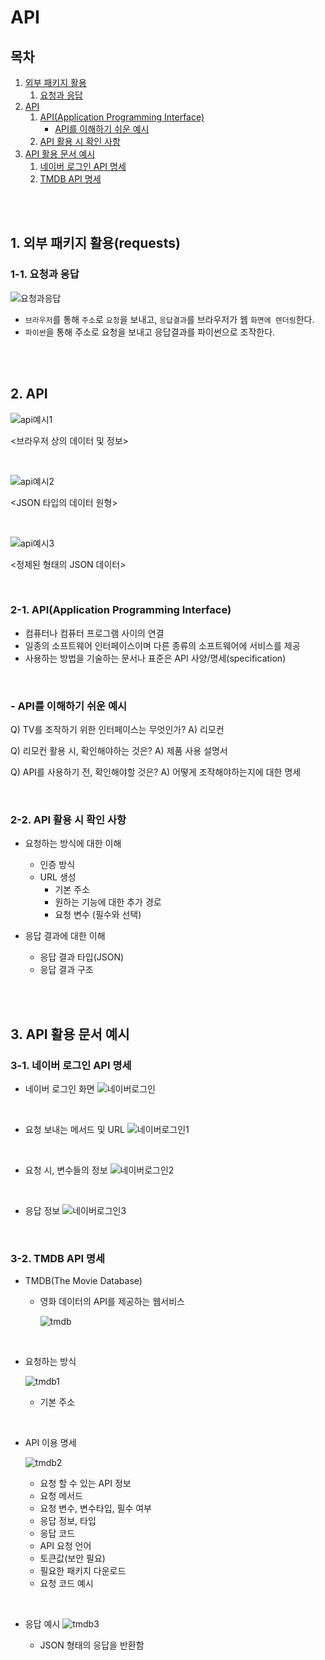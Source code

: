# API

## 목차

1. [외부 패키지 활용](#1-외부-패키지-활용requests)
    1. [요청과 응답](#1-1-요청과-응답)
2. [API](#2-api)
    1. [API(Application Programming Interface)](#2-1-apiapplication-programming-interface)
        - [API를 이해하기 쉬운 예시](#api를-이해하기-쉬운-예시)
    2. [API 활용 시 확인 사항](#2-2-api-활용-시-확인-사항)
3. [API 활용 문서 예시](#3-api-활용-문서-예시)
    1. [네이버 로그인 API 명세](#3-1-네이버-로그인-api-명세)
    2. [TMDB API 명세](#3-2-tmdb-api-명세)

<br>
<br>

## 1. 외부 패키지 활용(requests)

### 1-1. 요청과 응답

![요청과응답](../assets/img/python_요청과응답.png)

-   `브라우저`를 통해 `주소`로 `요청`을 보내고, `응답결과`를 브라우저가 웹 `화면에 렌더링`한다.
-   `파이썬`을 통해 주소로 요청을 보내고 응답결과를 파이썬으로 조작한다.

<br>
<br>

## 2. API

![api예시1](../assets/img/python_api_example1.png)

<브라우저 상의 데이터 및 정보>

<br>

![api예시2](../assets/img/python_api_example2.png)

<JSON 타입의 데이터 원형>

<br>

![api예시3](../assets/img/python_api_example3.png)

<정제된 형태의 JSON 데이터>

<br>

### 2-1. API(Application Programming Interface)

-   컴퓨터나 컴퓨터 프로그램 사이의 연결
-   일종의 소프트웨어 인터페이스이며 다른 종류의 소프트웨어에 서비스를 제공
-   사용하는 방법을 기술하는 문서나 표준은 API 사양/명세(specification)

<br>

### - API를 이해하기 쉬운 예시

Q) TV를 조작하기 위한 인터페이스는 무엇인가?
A) 리모컨

Q) 리모컨 활용 시, 확인해야하는 것은?
A) 제품 사용 설명서

Q) API를 사용하기 전, 확인해야할 것은?
A) 어떻게 조작해야하는지에 대한 명세

<br>

### 2-2. API 활용 시 확인 사항

-   요청하는 방식에 대한 이해

    -   인증 방식
    -   URL 생성
        -   기본 주소
        -   원하는 기능에 대한 추가 경로
        -   요청 변수 (필수와 선택)

-   응답 결과에 대한 이해
    -   응답 결과 타입(JSON)
    -   응답 결과 구조

<br>
<br>

## 3. API 활용 문서 예시

### 3-1. 네이버 로그인 API 명세

-   네이버 로그인 화면
    ![네이버로그인](../assets/img/python_api_naver.png)

<br>

-   요청 보내는 메서드 및 URL
    ![네이버로그인1](../assets/img/python_api_naver1.png)

<br>

-   요청 시, 변수들의 정보
    ![네이버로그인2](../assets/img/python_api_naver2.png)

<br>

-   응답 정보
    ![네이버로그인3](../assets/img/python_api_naver3.png)

<br>

### 3-2. TMDB API 명세

-   TMDB(The Movie Database)

    -   영화 데이터의 API를 제공하는 웹서비스

        ![tmdb](../assets/img/python_api_tmdb.png)

<br>

-   요청하는 방식

    ![tmdb1](../assets/img/python_api_tmdb1.png)

    -   기본 주소

<br>

-   API 이용 명세

    ![tmdb2](../assets/img/python_api_tmdb2.png)

    -   요청 할 수 있는 API 정보
    -   요청 메서드
    -   요청 변수, 변수타입, 필수 여부
    -   응답 정보, 타입
    -   응답 코드
    -   API 요청 언어
    -   토큰값(보안 필요)
    -   필요한 패키지 다운로드
    -   요청 코드 예시

<br>

-   응답 예시
    ![tmdb3](../assets/img/python_api_tmdb3.png)

    -   JSON 형태의 응답을 반환함
